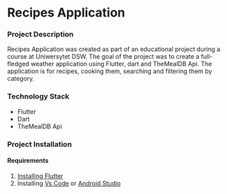# Recipes Application


### Project Description

Recipes Application was created as part of an educational project during a course at Uniwersytet DSW. The goal of the project was to create a full-fledged weather application using Flutter, dart and TheMealDB Api. The application is for recipes, cooking them, searching and filtering them by category.

### Technology Stack

 + Flutter
 + Dart
 + TheMealDB Api

### Project Installation

#### Requirements 

1. [Installing Flutter](https://docs.flutter.dev/get-started/install)
2. Installing [Vs Code](https://code.visualstudio.com/docs/setup/windows) or [Android Studio](https://developer.android.com/studio/install#windows)
